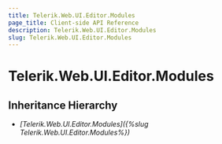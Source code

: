 ```yaml
---
title: Telerik.Web.UI.Editor.Modules
page_title: Client-side API Reference
description: Telerik.Web.UI.Editor.Modules
slug: Telerik.Web.UI.Editor.Modules
---
```


# Telerik.Web.UI.Editor.Modules

## Inheritance Hierarchy

* *[Telerik.Web.UI.Editor.Modules]({%slug Telerik.Web.UI.Editor.Modules%})*

